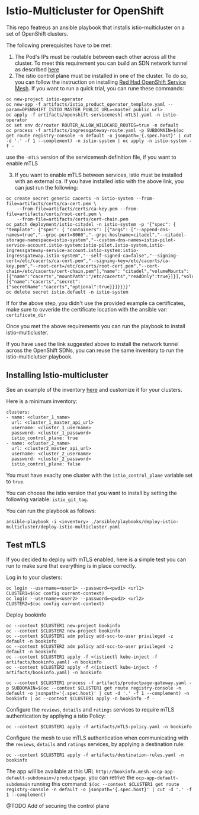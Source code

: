 # Istio-Multicluster for OpenShift

This repo featreus an ansible playbook that installs istio-multicluster on a set of OpenShift clusters.

The following prerequisites have to be met:

1. The Pod's IPs must be routable between each other across all the cluster. To meet this requirement you can build an SDN network tunnel as described [here](https://blog.openshift.com/connecting-multiple-openshift-sdns-with-a-network-tunnel/)
2. The istio control plane must be installed in one of the cluster. To do so, you can follow the instruction on installing [Red Had OpenShift Service Mesh](https://docs.openshift.com/container-platform/3.11/servicemesh-install/servicemesh-install.html). If you want to run a quick trial, you can rune these commands:
```
oc new-project istio-operator
oc new-app -f artifacts/istio_product_operator_template.yaml --param=OPENSHIFT_ISTIO_MASTER_PUBLIC_URL=<master public url>
oc apply -f artifacts/openshift-servicemesh[-mTLS].yaml -n istio-operator
oc set env dc/router ROUTER_ALLOW_WILDCARD_ROUTES=true -n default
oc process -f artifacts/ingressgateway-route.yaml -p SUBDOMAIN=$(oc get route registry-console -n default -o jsonpath='{.spec.host}' | cut -d '.' -f 1 --complement) -n istio-system | oc apply -n istio-system -f -
```
use the `-mTLS` version of the servicemesh definition file, if you want to enable mTLS

3. If you want to enable mTLS between services, istio must be installed with an external ca. If you have installed istio with the above link, you can just run the following:
```
oc create secret generic cacerts -n istio-system --from-file=artifacts/certs/ca-cert.pem \
    --from-file=artifacts/certs/ca-key.pem --from-file=artifacts/certs/root-cert.pem \
    --from-file=artifacts/certs/cert-chain.pem
oc patch deployment/istio-citadel -n istio-system -p '{"spec": { "template": {"spec": { "containers": [{"args": ["--append-dns-names=true","--grpc-port=8060","--grpc-hostname=citadel","--citadel-storage-namespace=istio-system","--custom-dns-names=istio-pilot-service-account.istio-system:istio-pilot.istio-system,istio-ingressgateway-service-account.istio-system:istio-ingressgateway.istio-system","--self-signed-ca=false","--signing-cert=/etc/cacerts/ca-cert.pem","--signing-key=/etc/cacerts/ca-key.pem","--root-cert=/etc/cacerts/root-cert.pem","--cert-chain=/etc/cacerts/cert-chain.pem"],"name": "citadel","volumeMounts": [{"name":"cacerts","mountPath":"/etc/cacerts","readOnly":true}]}],"volumes":[{"name":"cacerts","secret":{"secretName":"cacerts","optional":true}}]}}}}'
oc delete secret istio.default -n istio-system
```
If for the above step, you didn't use the provided example ca certificates, make sure to ovveride the certificate location with the ansible var: `certificate_dir`

Once you met the above requirements you can run the playbook to install istio-multicluster.

If you have used the link suggested above to install the network tunnel across the OpenShift SDNs, you can reuse the same inventory to run the istio-multiclutser playbook.

## Installing Istio-multicluster

See an example of the inventory [here](./ansible/inventory) and customize it for your clusters.

Here is a minimum inventory:
```
clusters:
- name: <cluster_1_name>
  url: <cluster_1_master_api_url>
  username: <cluster_1_username>
  password: <cluster_1_password>
  istio_control_plane: true  
- name: <cluster_2_name>
  url: <cluster2_master_api_url>
  username: <cluster_2_username>
  password: <cluster_2_password>
  istio_control_plane: false 
```
You must have exaclty one cluster with the `istio_control_plane` variable set to `true`.

You can choose the istio version that you want to install by setting the following variable: `istio_git_tag`.

You can run the playbook as follows:

```
ansible-playbook -i <inventory> ./ansible/playbooks/deploy-istio-multicluster/deploy-istio-multicluster.yaml
```
## Test mTLS

If you decided to deploy with mTLS enabled, here is a simple test you can run to make sure that everything is in place correctly.

Log in to your clusters:

```
oc login --username=<user1> --password=<pwd1> <url1>
CLUSTER1=$(oc config current-context)
oc login --username=<user2> --password=<pwd2> <url2>
CLUSTER2=$(oc config current-context)
```

Deploy bookinfo

```
oc --context $CLUSTER1 new-project bookinfo
oc --context $CLUSTER2 new-project bookinfo
oc --context $CLUSTER1 adm policy add-scc-to-user privileged -z default -n bookinfo
oc --context $CLUSTER2 adm policy add-scc-to-user privileged -z default -n bookinfo
oc --context $CLUSTER1 apply -f <(istioctl kube-inject -f artifacts/bookinfo.yaml) -n bookinfo
oc --context $CLUSTER2 apply -f <(istioctl kube-inject -f artifacts/bookinfo.yaml) -n bookinfo

oc --context $CLUSTER1 process -f artifacts/productpage-gateway.yaml -p SUBDOMAIN=$(oc --context $CLUSTER1 get route registry-console -n default -o jsonpath='{.spec.host}' | cut -d '.' -f 1 --complement) -n bookinfo | oc --context $CLUSTER1 apply -n bookinfo -f -
```

Configure the `reviews`, `details` and `ratings` services to require mTLS authentication by appliying a istio Policy:
```
oc --context $CLUSTER1 apply -f artifacts/mTLS-policy.yaml -n bookinfo
```

Configure the mesh to use mTLS authentication when communicating with the `reviews`, `details` and `ratings` services, by applying a destination rule:
```
oc --context $CLUSTER1 apply -f artifacts/destination-rules.yaml -n bookinfo
```

The app will be available at this URL `http://bookinfo.mesh.<ocp-app-default-subdomain>/productpage`.
you can retrive the `ocp-app-default-subdomain` running this command: `$(oc --context $CLUSTER1 get route registry-console -n default -o jsonpath='{.spec.host}' | cut -d '.' -f 1 --complement)`



@TODO Add of securing the control plane